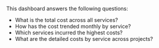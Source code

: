This dashboard answers the following questions:

- What is the total cost across all services?
- How has the cost trended monthly by service?
- Which services incurred the highest costs?
- What are the detailed costs by service across projects?
